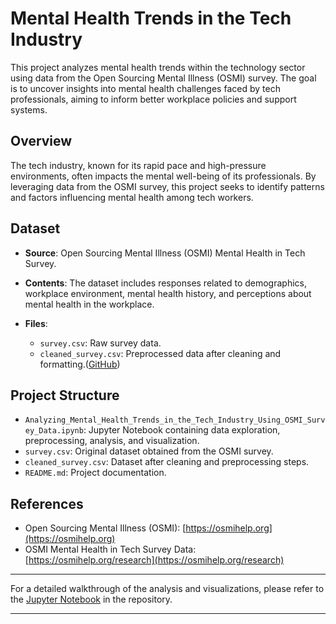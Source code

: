 # Mental Health Trends in the Tech Industry

This project analyzes mental health trends within the technology sector using data from the Open Sourcing Mental Illness (OSMI) survey. The goal is to uncover insights into mental health challenges faced by tech professionals, aiming to inform better workplace policies and support systems.

## Overview

The tech industry, known for its rapid pace and high-pressure environments, often impacts the mental well-being of its professionals. By leveraging data from the OSMI survey, this project seeks to identify patterns and factors influencing mental health among tech workers.

## Dataset

* **Source**: Open Sourcing Mental Illness (OSMI) Mental Health in Tech Survey.
* **Contents**: The dataset includes responses related to demographics, workplace environment, mental health history, and perceptions about mental health in the workplace.
* **Files**:

  * `survey.csv`: Raw survey data.
  * `cleaned_survey.csv`: Preprocessed data after cleaning and formatting.([GitHub][1])

## Project Structure

* `Analyzing_Mental_Health_Trends_in_the_Tech_Industry_Using_OSMI_Survey_Data.ipynb`: Jupyter Notebook containing data exploration, preprocessing, analysis, and visualization.
* `survey.csv`: Original dataset obtained from the OSMI survey.
* `cleaned_survey.csv`: Dataset after cleaning and preprocessing steps.
* `README.md`: Project documentation.

## References

* Open Sourcing Mental Illness (OSMI): [https://osmihelp.org](https://osmihelp.org)
* OSMI Mental Health in Tech Survey Data: [https://osmihelp.org/research](https://osmihelp.org/research)

---

For a detailed walkthrough of the analysis and visualizations, please refer to the [Jupyter Notebook](https://github.com/sarakhalili/Mental-Health-Trends/blob/main/Analyzing_Mental_Health_Trends_in_the_Tech_Industry_Using_OSMI_Survey_Data.ipynb) in the repository.

---

[1]: https://github.com/topics/mental-health?utm_source=chatgpt.com "mental-health · GitHub Topics"
[2]: https://thelittlewhitehouse.dk/2024/07/16/mental-health-trends-of-2024-do-they-actually-work/?utm_source=chatgpt.com "Mental Health trends of 2024: Do they actually work? - The Little White House"
[3]: https://pmc.ncbi.nlm.nih.gov/articles/PMC12034257/?utm_source=chatgpt.com "Mapping the landscape of mental health research through Google ..."
[4]: https://orcid.org/0000-0003-4691-2630?utm_source=chatgpt.com "Sara Evans-Lacko (0000-0003-4691-2630) - ORCID"

